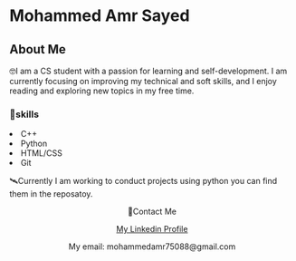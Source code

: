  <h1>Mohammed Amr Sayed</h1>
 <h2>About Me</h2>
 <p>🤓I am a CS student with a passion for learning and self-development. I am currently focusing on improving my technical and soft skills, and I enjoy reading and exploring new topics in my free time.</p>
<h3>🚀skills</h3>
 <li>C++</li>
 <li>Python</li>
 <li>HTML/CSS</li>
 <li>Git</li>
 <p>🛰Currently I am working to conduct projects using python you can find them in the reposatoy.</p>
<div align="center">
<p>🥰Contact Me</p>
<a href="https://www.linkedin.com/in/mohammed-amr-b02b011b1/" target="_blank">My Linkedin Profile</a>
<p> My email: mohammedamr75088@gmail.com </p>
</div>
